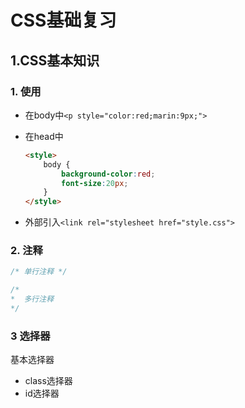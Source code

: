 # CSS基础复习

## 1.CSS基本知识



### 1. 使用

* 在body中`<p style="color:red;marin:9px;">`

* 在head中

  ```html
  <style>
      body {
          background-color:red;
          font-size:20px;
      }
  </style>
  ```

  

* 外部引入`<link rel="stylesheet href="style.css">`



### 2. 注释

```css
/* 单行注释 */

/*
*  多行注释
*/
```



### 3 选择器

基本选择器

* class选择器
* id选择器